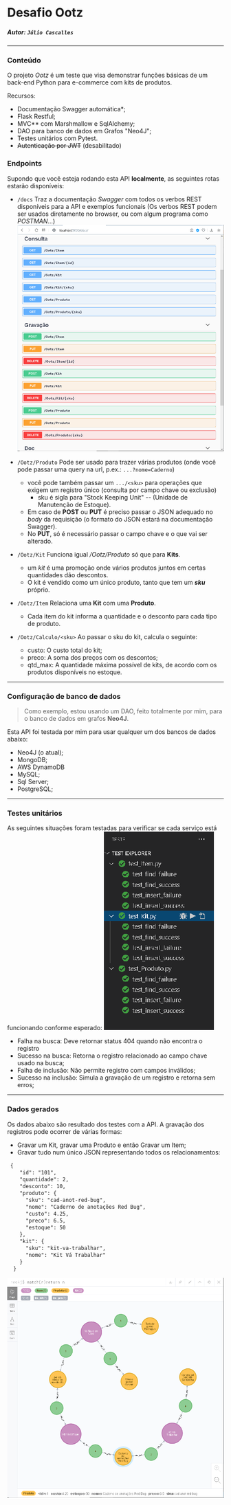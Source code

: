 # Desafio Ootz

##### Autor: `Júlio Cascalles`


---
### Conteúdo
O projeto _Ootz_ é um teste que visa demonstrar funções básicas de um back-end Python para e-commerce com kits de produtos.

Recursos:
* Documentação Swagger automática*;
* Flask Restful;
* MVC** com Marshmallow e SqlAlchemy;
* DAO para banco de dados em Grafos "Neo4J";
* Testes unitários com Pytest.
* <s>Autenticação por JWT</s> (desabilitado)

### Endpoints
Supondo que você esteja rodando esta API **localmente**, as seguintes rotas estarão disponíveis:
    
* `/docs` Traz a documentação _Swagger_ com todos os verbos REST disponíveis para a API e exemplos funcionais (Os verbos REST podem ser usados diretamente no browser, ou com algum programa como _POSTMAN_...)
![verbos REST](./doc/SwaggerLocal.png)

* `/Ootz/Produto` Pode ser usado para trazer várias produtos (onde você pode passar uma query na url, p.ex.: `...?nome=Caderno`)
    * você pode também passar um `.../<sku>`
    para operações que exigem um registro único (consulta por campo chave ou exclusão)
        * sku é sigla para "Stock Keeping Unit" -- 
        (Unidade de Manutenção de Estoque).
    * Em caso de **POST** ou **PUT** é preciso passar o JSON adequado no _body_ da requisição (o formato do JSON estará na documentação Swagger).
    * No **PUT**, só é necessário passar o campo chave e o que vai ser alterado.

* `/Ootz/Kit` Funciona igual _/Ootz/Produto_ só que para **Kits**.
  * um *kit* é uma promoção onde vários produtos juntos em certas quantidades dão descontos.
  * O kit é vendido como um único produto, tanto que tem um **_sku_** próprio.

* `/Ootz/Item` Relaciona uma **Kit** com uma **Produto**.
  * Cada item do kit informa a quantidade e o desconto para cada tipo de produto.
* `/Ootz/Calculo/<sku>` Ao passar o sku do kit, calcula o seguinte:
  * custo: O custo total do kit;
  * preco: A soma dos preços com os descontos;
  * qtd_max: A quantidade máxima possível de kits, de acordo com os produtos disponíveis no estoque.

---

### Configuração de banco de dados
> Como exemplo, estou usando um DAO, feito totalmente por mim, para o banco de dados em grafos **Neo4J**.

Esta API foi testada por mim para usar qualquer um dos bancos de dados abaixo:
* Neo4J (o atual);
* MongoDB;
* AWS DynamoDB 
* MySQL;
* Sql Server;
* PostgreSQL;

---
### Testes unitários
As seguintes situações foram testadas para verificar se cada serviço está funcionando conforme esperado:
![](./doc/testes_unitarios2.png)
* Falha na busca: Deve retornar status 404 quando não encontra o registro
* Sucesso na busca: Retorna o registro relacionado ao campo chave usado na busca;
* Falha de inclusão: Não permite registro com campos inválidos;
* Sucesso na inclusão: Simula a gravação de um registro e retorna sem erros;

---
### Dados gerados

Os dados abaixo são resultado dos testes com a API.
A gravação dos registros pode ocorrer de várias formas:
* Gravar um Kit, gravar uma Produto e então Gravar um Item;
* Gravar tudo num único JSON representando todos os relacionamentos:

```
 {
    "id": "101",
    "quantidade": 2,
    "desconto": 10,
    "produto": {
      "sku": "cad-anot-red-bug",
      "nome": "Caderno de anotações Red Bug",
      "custo": 4.25,
      "preco": 6.5,
      "estoque": 50
    },
    "kit": {
      "sku": "kit-va-trabalhar",
      "nome": "Kit Vá Trabalhar"
    }
  }
```

![](./doc/dados.png)